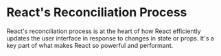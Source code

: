# React's Reconciliation Process 
React's reconciliation process is at the heart of how React efficiently updates the user interface in response to changes in state or props. It's a key part of what makes React so powerful and performant.
